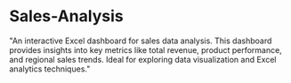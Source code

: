 # Sales-Analysis
"An interactive Excel dashboard for sales data analysis. This dashboard provides insights into key metrics like total revenue, product performance, and regional sales trends. Ideal for exploring data visualization and Excel analytics techniques."
